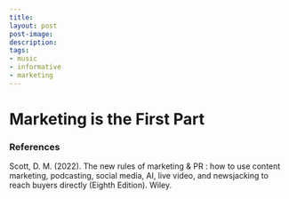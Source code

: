 ```yaml
---
title: 
layout: post
post-image: 
description:  
tags:
- music
- informative
- marketing
---
```

# Marketing is the First Part


### References
Scott, D. M. (2022). The new rules of marketing & PR : how to use content marketing, podcasting, social media, AI, live video, and newsjacking to reach buyers directly (Eighth Edition). Wiley.
